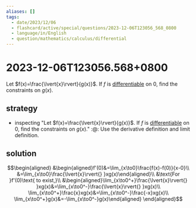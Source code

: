 ```yaml
---
aliases: []
tags:
  - date/2023/12/06
  - flashcard/active/special/questions/2023-12-06T123056_568_0800
  - language/in/English
  - question/mathematics/calculus/differential
---
```


# 2023-12-06T123056.568+0800

Let $f(x)=\frac{\lvert{x}\rvert}{g(x)}$. If $f$ is [differentiable](../../general/differential%20function.md) on 0, find the constraints on $g(x)$.

## strategy

- inspecting "Let $f(x)=\frac{\lvert{x}\rvert}{g(x)}$. If $f$ is [differentiable](../../general/differential%20function.md) on 0, find the constraints on $g(x)$." :@: Use the derivative definition and limit definition.

## solution

$$\begin{aligned}
&\begin{aligned}f'(0)&=\lim_{x\to0}\frac{f(x)-f(0)}{x-0}\\
&=\lim_{x\to0}\frac{\lvert{x}\rvert{} }xg(x)\end{aligned}\\
&\text{For }f'(0)\text{ to exist,}\\
&\begin{aligned}\lim_{x\to0^+}\frac{\lvert{x}\rvert{} }xg(x)&=\lim_{x\to0^-}\frac{\lvert{x}\rvert{} }xg(x)\\
\lim_{x\to0^+}\frac{x}xg(x)&=\lim_{x\to0^-}\frac{-x}xg(x)\\
\lim_{x\to0^+}g(x)&=-\lim_{x\to0^-}g(x)\end{aligned}
\end{aligned}$$
